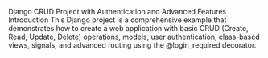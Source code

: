 Django CRUD Project with Authentication and Advanced Features
Introduction
This Django project is a comprehensive example that demonstrates how to create a web application with basic CRUD (Create, Read, Update, Delete) operations, models, user authentication, class-based views, signals, and advanced routing using the @login_required decorator.
